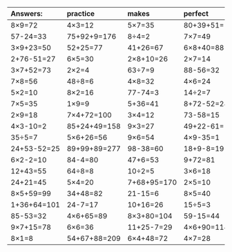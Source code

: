 | Answers: | practice | makes | perfect | ! |
| :--- | :--- | :--- | :--- | :--- |
| 8×9=72 | 4×3=12 | 5×7=35 | 80+39+51=170 | 42÷7=6 | 
| 57-24=33 | 75+92+9=176 | 8÷4=2 | 7×7=49 | 78-76=2 | 
| 3×9+23=50 | 52+25=77 | 41+26=67 | 6×8+40=88 | 5×3+81=96 | 
| 2+76-51=27 | 6×5=30 | 2×8+10=26 | 2×7=14 | 18÷2=9 | 
| 3×7+52=73 | 2×2=4 | 63÷7=9 | 88-56=32 | 9×4=36 | 
| 7×8=56 | 48÷8=6 | 4×8=32 | 4×6=24 | 7×6=42 | 
| 5×2=10 | 8×2=16 | 77-74=3 | 14÷2=7 | 7×3=21 | 
| 7×5=35 | 1×9=9 | 5+36=41 | 8+72-52=28 | 9×9=81 | 
| 2×9=18 | 7×4+72=100 | 3×4=12 | 73-58=15 | 39+36=75 | 
| 4×3-10=2 | 85+24+49=158 | 9×3=27 | 49+22-61=10 | 4+60=64 | 
| 35÷5=7 | 5×6+26=56 | 9×6=54 | 4×9-35=1 | 80+18-15=83 | 
| 24+53-52=25 | 89+99+89=277 | 98-38=60 | 18+9-8=19 | 7×4=28 | 
| 6×2-2=10 | 84-4=80 | 47+6=53 | 9+72=81 | 7×9-45=18 | 
| 12+43=55 | 64÷8=8 | 10÷2=5 | 3×6=18 | 95+1-80=16 | 
| 24+21=45 | 5×4=20 | 7+68+95=170 | 2×5=10 | 62+10=72 | 
| 8×5+59=99 | 34+48=82 | 21-15=6 | 8×5=40 | 39-15=24 | 
| 1+36+64=101 | 24-7=17 | 10+16=26 | 15÷5=3 | 45+28=73 | 
| 85-53=32 | 4×6+65=89 | 8×3+80=104 | 59-15=44 | 6×3=18 | 
| 9×7+15=78 | 6×6=36 | 11+25-7=29 | 4×6+90=114 | 6×9=54 | 
| 8×1=8 | 54+67+88=209 | 6×4+48=72 | 4×7=28 | 58+89+37=184 | 
